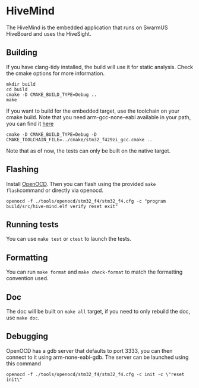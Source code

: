 # HiveMind

The HiveMind is the embedded application that runs on SwarmUS HiveBoard and uses the HiveSight.

## Building

If you have clang-tidy installed, the build will use it for static analysis.
Check the cmake options for more information.

```
mkdir build
cd build
cmake -D CMAKE_BUILD_TYPE=Debug ..
make
```

If you want to build for the embedded target, use the toolchain on your cmake build.
Note that you need arm-gcc-none-eabi available in your path, you can find it [here](https://developer.arm.com/tools-and-software/open-source-software/developer-tools/gnu-toolchain/gnu-rm/downloads)

```
cmake -D CMAKE_BUILD_TYPE=Debug -D CMAKE_TOOLCHAIN_FILE=../cmake/stm32_f429zi_gcc.cmake .. 
```

Note that as of now, the tests can only be built on the native target.

## Flashing

Install [OpenOCD](http://openocd.org/). Then you can flash using the provided `make flash`command or directly via openocd.

```
openocd -f ./tools/openocd/stm32_f4/stm32_f4.cfg -c "program build/src/hive-mind.elf verify reset exit"
```

## Running tests
You can use `make test` or `ctest` to launch the tests.

## Formatting
You can run `make format` and `make check-format` to match the formatting convention used.

## Doc
The doc will be built on `make all` target, if you need to only rebuild the doc, use `make doc`.

## Debugging
OpenOCD has a gdb server that defaults to port 3333, you can then connect to it using arm-none-eabi-gdb. The server can be launched using this command

```
openocd -f ./tools/openocd/stm32_f4/stm32_f4.cfg -c init -c \"reset init\"
```
